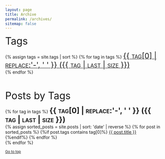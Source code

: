 ```yaml
---
layout: page
title: Archive
permalink: /archives/
sitemap: false
---
```



<font size="6">Tags</font>
<div>
    {% assign tags = site.tags | sort %}
    {% for tag in tags %}
     <span class="site-tag">
        <a href="#{{ tag | first | slugify }}">
               <font size="5" style="font-variant: small-caps"> {{ tag[0] | replace:'-', ' ' }} ({{ tag | last | size }}) </font>
        </a>
        <br>
    </span>
    {% endfor %}
</div>


<br>
<br>


<font size="6">Posts by Tags</font>
<div id="tag-index">
    {% for tag in tags %}
        <a name="{{ tag[0] }}"></a><strong><font size="5" style="font-variant: small-caps">{{ tag[0] | replace:'-', ' ' }} ({{ tag | last | size }}) </font></strong>
        <br>
    {% assign sorted_posts = site.posts | sort: 'date' | reverse %}
    {% for post in sorted_posts %}
    {%if post.tags contains tag[0]%}
     <a href="{{ site.baseurl }}{{ post.url }}" title="{{ post.title }}">{{ post.title }}</a>
    <br>
    {%endif%}
    {% endfor %}
    <br>
    {% endfor %}
</div>

<small><a href="#">Go to top</a></small>
